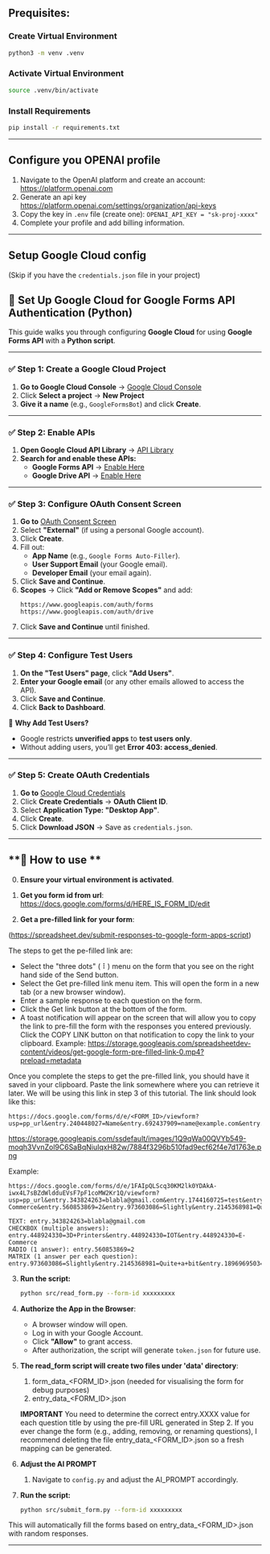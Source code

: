 
## Prequisites:

### **Create Virtual Environment**

```sh
python3 -m venv .venv
```

### **Activate Virtual Environment**

```sh
source .venv/bin/activate
```

### **Install Requirements**

```sh
pip install -r requirements.txt
```

--- 

## Configure you OPENAI profile

1. Navigate to the OpenAI platform and create an account: https://platform.openai.com
2. Generate an api key https://platform.openai.com/settings/organization/api-keys  
3. Copy the key in `.env` file (create one): `OPENAI_API_KEY = "sk-proj-xxxx"`
4. Complete your profile and add billing information.

---

## Setup Google Cloud config 

(Skip if you have the `credentials.json` file in your project)

## **🚀 Set Up Google Cloud for Google Forms API Authentication (Python)**
This guide walks you through configuring **Google Cloud** for using **Google Forms API** with a **Python script**.

---

### **✅ Step 1: Create a Google Cloud Project**
1. **Go to Google Cloud Console** → [Google Cloud Console](https://console.cloud.google.com/)
2. Click **Select a project** → **New Project**
3. **Give it a name** (e.g., `GoogleFormsBot`) and click **Create**.

---

### **✅ Step 2: Enable APIs**
1. **Open Google Cloud API Library** → [API Library](https://console.cloud.google.com/apis/library)
2. **Search for and enable these APIs:**
   - **Google Forms API** → [Enable Here](https://console.cloud.google.com/apis/library/forms.googleapis.com)
   - **Google Drive API** → [Enable Here](https://console.cloud.google.com/apis/library/drive.googleapis.com)

---

### **✅ Step 3: Configure OAuth Consent Screen**
1. **Go to** [OAuth Consent Screen](https://console.cloud.google.com/apis/credentials/consent)
2. Select **"External"** (if using a personal Google account).
3. Click **Create**.
4. Fill out:
   - **App Name** (e.g., `Google Forms Auto-Filler`).
   - **User Support Email** (your Google email).
   - **Developer Email** (your email again).
5. Click **Save and Continue**.
6. **Scopes** → Click **"Add or Remove Scopes"** and add:
   ```
   https://www.googleapis.com/auth/forms
   https://www.googleapis.com/auth/drive
   ```
7. Click **Save and Continue** until finished.

---

### **✅ Step 4: Configure Test Users**

1. **On the "Test Users" page**, click **"Add Users"**.
2. **Enter your Google email** (or any other emails allowed to access the API).
3. Click **Save and Continue**.
4. Click **Back to Dashboard**.

🔹 **Why Add Test Users?**
   - Google restricts **unverified apps** to **test users only**.
   - Without adding users, you’ll get **Error 403: access_denied**.

---

### **✅ Step 5: Create OAuth Credentials**
1. **Go to** [Google Cloud Credentials](https://console.cloud.google.com/apis/credentials)
2. Click **Create Credentials** → **OAuth Client ID**.
3. Select **Application Type: "Desktop App"**.
4. Click **Create**.
5. Click **Download JSON** → Save as `credentials.json`.

---

## **🚀  How to use **



0. **Ensure your virtual environment is activated**.


1. **Get you form id from url**:
 https://docs.google.com/forms/d/HERE_IS_FORM_ID/edit 

2. **Get a pre-filled link for your form**: 

(https://spreadsheet.dev/submit-responses-to-google-form-apps-script)

The steps to get the pe-filled link are:
- Select the "three dots" ( ⠇) menu on the form that you see on the right hand side of the Send button.
- Select the Get pre-filled link menu item. This will open the form in a new tab (or a new browser window).
- Enter a sample response to each question on the form.
- Click the Get link button at the bottom of the form.
- A toast notification will appear on the screen that will allow you to copy the link to pre-fill the form with the responses you entered previously. Click the COPY LINK button on that notification to copy the link to your clipboard.
Example: https://storage.googleapis.com/spreadsheetdev-content/videos/get-google-form-pre-filled-link-0.mp4?preload=metadata

Once you complete the steps to get the pre-filled link, you should have it saved in your clipboard. Paste the link somewhere where you can retrieve it later. We will be using this link in step 3 of this tutorial.
The link should look like this:

```
https://docs.google.com/forms/d/e/<FORM_ID>/viewform?usp=pp_url&entry.240448027=Name&entry.692437909=name@example.com&entry.211305940=Hiking&entry.1158868403=Museum+visit&entry.1576266760=No+meat+or+poultry&entry.1576266760=No+eggs&entry.1576266760=__other_option__&entry.1576266760.other_option_response=No+nuts+please
```

https://storage.googleapis.com/ssdefault/images/1Q9qWa00QVYb549-moqh3VvnZol9C6SaBqNiuIqxH82w/7884f3296b510fad9ecf62f4e7d1763e.png

Example:
```
https://docs.google.com/forms/d/e/1FAIpQLScq30KM2lk0YDAkA-iwx4L7sBZdWldduEVsF7pF1coMW2Kr1Q/viewform?usp=pp_url&entry.343824263=blabla@gmail.com&entry.1744160725=test&entry.448924330=3D+Printers&entry.448924330=IOT&entry.448924330=E-Commerce&entry.560853869=2&entry.973603086=Slightly&entry.2145368981=Quite+a+bit&entry.1896969503=Moderately&entry.38137748=dfff&entry.1488704822=Rom&entry.1604402633=dd
```

```
TEXT: entry.343824263=blabla@gmail.com
CHECKBOX (multiple answers): entry.448924330=3D+Printers&entry.448924330=IOT&entry.448924330=E-Commerce  
RADIO (1 answer): entry.560853869=2
MATRIX (1 answer per each question): entry.973603086=Slightly&entry.2145368981=Quite+a+bit&entry.1896969503=Moderately
```


3. **Run the script:**
   ```sh
   python src/read_form.py --form-id xxxxxxxxx
   ```

4. **Authorize the App in the Browser**:
   - A browser window will open.
   - Log in with your Google Account.
   - Click **"Allow"** to grant access.
   - After authorization, the script will generate `token.json` for future use.

5. **The read_form script will create two files under 'data' directory**:

    1. form_data_<FORM_ID>.json (needed for visualising the form for debug purposes)
    2. entry_data_<FORM_ID>.json

    **IMPORTANT**
    You need to determine the correct entry.XXXX value for each question title by using the pre-fill URL generated in Step 2.
    If you ever change the form (e.g., adding, removing, or renaming questions), I recommend deleting the file entry_data_<FORM_ID>.json so a fresh mapping can be generated.

5. **Adjust the AI PROMPT**

    1. Navigate to `config.py` and adjust the AI_PROMPT accordingly. 

6. **Run the script:**
   ```sh
   python src/submit_form.py --form-id xxxxxxxxx
   ```

This will automatically fill the forms based on entry_data_<FORM_ID>.json with random responses.

---
